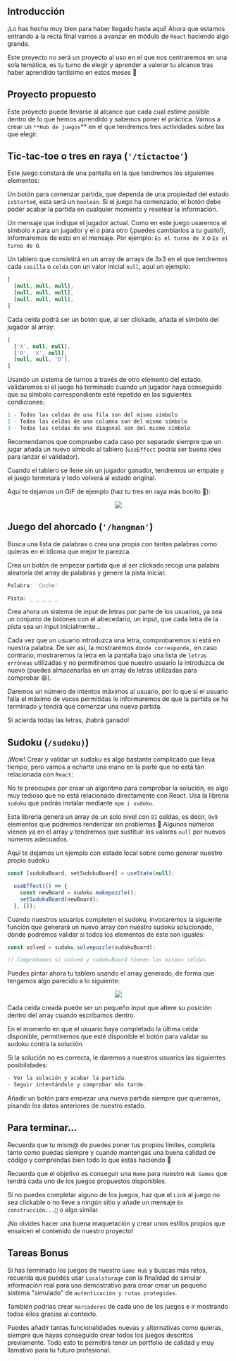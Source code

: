 **Introducción**
---

¡Lo has hecho muy bien para haber llegado hasta aquí! Ahora que estamos entrando a la recta final  vamos a avanzar en módulo de `React` haciendo algo grande.

Este proyecto no será un proyecto al uso en el que nos centraremos en una sola temática, es tu turno de elegir y aprender a valorar tu alcance tras haber aprendido tantísimo en estos meses 🎉

**Proyecto propuesto**
---

Este proyecto puede llevarse al alcance que cada cual estime posible dentro de lo que hemos aprendido y sabemos poner el práctica. Vamos a crear un `**Hub de juegos`** en el que tendremos tres actividades sobre las que elegir.

Tic-tac-toe o tres en raya (`'/tictactoe'`)
---

Este juego constará de una pantalla en la que tendremos los siguientes elementos:

Un botón para comenzar partida, que dependa de una propiedad del estado `isStarted`, esta será un `boolean`. Si el juego ha comenzado, el botón debe poder acabar la partida en cualquier momento y resetear la información.

Un mensaje que indique el jugador actual. Como en este juego usaremos el símbolo `X` para un jugador y el `O` para otro (¡puedes cambiarlos a tu gusto!), informaremos de esto en el mensaje.  Por ejemplo: `Es el turno de X` o `Es el turno de O`.

Un tablero que consistirá en un array de arrays de 3x3 en el que tendremos cada `casilla` o `celda` con un valor inicial `null`, aquí un ejemplo:

```jsx
[
  [null, null, null],
  [null, null, null],
  [null, null, null],
]
```

Cada celda podrá ser un botón que, al ser clickado, añada el símbolo del jugador al array:

```jsx
[
  ['X', null, null],
  ['O', 'X', null],
  [null, null, 'O'],
]
```

Usando un sistema de turnos a través de otro elemento del estado, validaremos si el juego ha terminado cuando un jugador haya conseguido que su símbolo correspondiente esté repetido en las siguientes condiciones:

```jsx
1 - Todas las celdas de una fila son del mismo símbolo
2 - Todas las celdas de una columna son del mismo símbolo
3 - Todas las celdas de una diagonal son del mismo símbolo
```

Recomendamos que compruebe cada caso por separado siempre que un jugar añada un nuevo símbolo al tablero (`useEffect` podría ser buena idea para lanzar el validador).

Cuando el tablero se llene sin un jugador ganador, tendremos un empate y el juego terminará y todo volverá al estado original.

Aquí te dejamos un GIF de ejemplo (haz tu tres en raya más bonito 🙏):

<div align="center"><img src="./imgs/tictactoe.gif"/></div>

**Juego del ahorcado (`'/hangman'`)**
---

Busca una lista de palabras o crea una propia con tantas palabras como quieras en el idioma que mejor te parezca.

Crea un botón de empezar partida que al ser clickado recoja una palabra aleatoría del array de palabras y genere la pista inicial:

```jsx
Palabra: 'Coche'

Pista: _ _ _ _ _
```

Crea ahora un sistema de input de letras por parte de los usuarios, ya sea un conjunto de botones con el abecedario, un input, que cada letra de la pista sea un input inicialmente...

Cada vez que un usuario introduzca una letra, comprobaremos si está en nuestra palabra. De ser así, la mostraremos `donde corresponde,` en caso contrario, mostraremos la letra en la pantalla bajo una lista de `letras erróneas` utilizadas y no permitiremos que nuestro usuario la introduzca de nuevo (puedes almacenarlas en un array de letras utilizadas para comprobar 😆).

Daremos un número de intentos máximos al usuario, por lo que si el usuario falla el máximo de veces permitidas le informaremos de que la partida se ha terminado y tendrá que comenzar una nueva partida.

Si acierda todas las letras, ¡habrá ganado!

**Sudoku (`/sudoku)`)**
---

¡Wow! Crear y validar un sudoku es algo bastante complicado que lleva tiempo, pero vamos a echarte una mano en la parte que no está tan relacionada con `React`:

No te preocupes por crear un algoritmo para comprobar la solución, es algo muy tedioso que no está relacionado directamente con React. Usa la librería `sudoku` que podrás instalar mediante `npm i sudoku`.

Esta librería genera un array de un solo nivel con `81` celdas, es decir, `9x9` elementos que podremos renderizar sin problemas 🎉 Algunos números vienen ya en el array y tendremos que sustituir los valores `null` por nuevos números adecuados.

Aquí te dejamos un ejemplo con estado local sobre como generar nuestro propio sudoku 

```jsx
const [sudokuBoard, setSudokuBoard] = useState(null);

  useEffect(() => {
    const newBoard = sudoku.makepuzzle();
    setSudokuBoard(newBoard);
  }, []);
```

Cuando nuestros usuarios completen el sudoku, invocaremos la siguiente función que generará un nuevo array con nuestro sudoku solucionado, donde podremos validar si todos los elementos de éste son iguales:

```jsx
const solved = sudoku.solvepuzzle(sudokuBoard);

// Comprobamos si solved y sudokuBoard tienen las mismas celdas
```

Puedes pintar ahora tu tablero usando el array generado, de forma que tengamos algo parecido a lo siguiente:

<div align="center"><img src="./imgs/sudoku.png"/></div>

Cada celda creada puede ser un pequeño input que altere su posición dentro del array cuando escribamos dentro.

En el momento en que el usuario haya completado la última celda disponible, permitiremos que esté disponible el botón para validar su sudoku contra la solución.

Si la solución no es correcta, le daremos a nuestros usuarios las siguientes posibilidades:

```jsx
- Ver la solución y acabar la partida.
- Seguir intentándolo y comprobar más tarde. 
```

Añadir un botón para empezar una nueva partida siempre que queramos, pisando los datos anteriores de nuestro estado.

**Para terminar...**
---

Recuerda que tu mism@ de puedes poner tus propios límites, completa tanto como puedas siempre y cuando mantengas una buena calidad de código y comprendas bien todo lo que estás haciendo 🦄

Recuerda que el objetivo es conseguir una `Home` para nuestro `Hub Games` que tendrá cada uno de los juegos propuestos disponibles.

Si no puedes completar alguno de los juegos, haz que el `Link` al juego no sea clickable o no lleve a ningún sitio y añade un mensaje `En construcción...🚧` o algo similar.

¡No olvides hacer una buena maquetación y crear unos estilos propios que ensalcen el contenido de nuestro proyecto!

**Tareas Bonus** 
---

Si has terminado los juegos de nuestro `Game Hub` y buscas más retos, recuerda que puedes usar   `Localstorage`  con la finalidad de simular información real para uso demostrativo para crear crear un pequeño sistema "simulado" de `autenticación y rutas protegidas`.

También podrías crear `marcadores` de cada uno de los juegos e ir mostrando todos ellos gracias al contexto.

Puedes añadir tantas funcionalidades nuevas y alternativas como quieras, siempre que hayas conseguido crear todos los juegos descritos previamente. Todo esto te permitirá tener un portfolio de calidad y muy llamativo para tu futuro profesional.